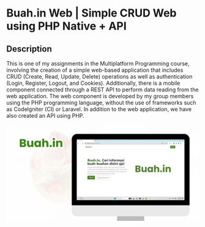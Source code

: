 # Buah.in Web | Simple CRUD Web using PHP Native + API

## Description
This is one of my assignments in the Multiplatform Programming course, involving the creation of a simple web-based application that includes CRUD (Create, Read, Update, Delete) operations as well as authentication (Login, Register, Logout, and Cookies). Additionally, there is a mobile component connected through a REST API to perform data reading from the web application. The web component is developed by my group members using the PHP programming language, without the use of frameworks such as CodeIgniter (CI) or Laravel. In addition to the web application, we have also created an API using PHP.

![Buah Thumbnail](img/Buah.in%20Thumbnail.png)
